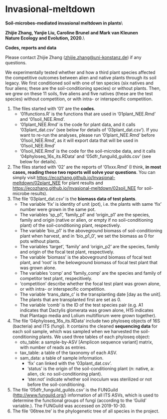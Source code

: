 # Invasional-meltdown

**Soil-microbes-mediated invasional meltdown in plants**\

**Zhijie Zhang, Yanjie Liu, Caroline Brunel and Mark van Kleunen**\
**Nature Ecology and Evolution, 2020.**\

**Codes, reports and data**




Please contact Zhijie Zhang (zhijie.zhang@uni-konstanz.de) if any questions.


We experimentally tested whether and how a third plant species affected the competitive outcomes between alien and native plants through its soil legacy. We first conditioned soil with one of ten species (six natives and four aliens; these are the soil-conditioning species) or without plants. Then, we grew on these 11 soils, five aliens and five natives (these are the test species) without competition, or with intra- or interspecific competition.



1.	The files started with ‘01’ are the **codes**. 
    - ‘01functions.R’ is the functions that are used in ‘01plant_NEE.Rmd’ and ‘01soil_NEE.Rmd’. 
    - ‘01plant_NEE.Rmd’ is the code for plant data, and it calls ‘03plant_dat.csv’ (see below for details of ‘03plant_dat.csv’). If you want to re-run the analyses, please run ‘01plant_NEE.Rmd’ before ‘01soil_NEE.Rmd’, as it will export data that will be used in ‘01soil_NEE.Rmd’
    - ‘01soil_NEE.Rmd’ is the code for the soil-microbe data, and it calls ‘04phyloseq_16s_its.RData’ and ‘05dfr_funguild_guilds.csv’ (see below for details).
2. The files started with ‘02’ are the reports of ‘01xxx.Rmd’ (I think, **in most cases, reading these two reports will solve your questions**. You can simply visit https://ecozhang.github.io/Invasional-meltdown/02plant_NEE for plant results and https://ecozhang.github.io/Invasional-meltdown/02soil_NEE for soil-microbe results).
3. The file ‘03plant_dat.csv’ is the **biomass data of test plants**.
   - The variable ‘fix’ is identity of unit (pot), i.e. the plants with same ‘fix’ number were grown in the same pot.
   - The variables ‘sp_p1’, ‘family_p1’ and ‘origin_p1’ are the species, family and origin (native or alien, or empty if no soil-conditioning plant) of the soil-conditioning plant, respectively.
   - The variable ‘bio_p1’ is the aboveground biomass of soil-conditioning plant when harvest, and in ‘bio_p1_0’, we set the biomass as 0 for pots without plants.
   - The variables ‘target’, ‘family’ and ‘origin_p2’ are the species, family and origin of the focal test plant, respectively.
   - The variable ‘biomass’ is the aboveground biomass of focal test plant, and ‘root’ is the belowground biomass of focal test plant that was grown alone.
   - The variables ‘comp’ and ‘family_comp’ are the species and family of competitor test plant, respecitively.
   - ‘competition’ describe whether the focal test plant was grown alone, or with intra- or interspecific competition.
   - The variable ‘trans_date_c’ is the transplanting date [day as the unit]. The plants that are transplanted first are set as 0.
   - The variable ‘comb’ is the ID of the test species pair (e.g. A1 indicates that Dactylis glomerata was grown alone, H15 indicates that Plantago media and Lolium multiflorum were grown together).
4. The file ‘04phyloseq_16s_its.RData’ include two phyloseq objects of 16S (bacteria) and ITS (fungi). It contains the cleaned **sequencing data** for each soil sample, which was sampled when we harvested the soil-conditioning plants. We used three tables of each phyloseq object:
   - otu_table: a sample-by-ASV [Amplicon sequence variant] matrix, with number of reads as entries.
   - tax_table: a table of the taxonomy of each ASV.
   - sam_data: a table of sample information.
     - ‘fix’ can linked with the ‘03plant_dat.csv’.
     - ‘status’ is the origin of the soil-conditioning plant (n: native, a: alien, ck: no soil-conditioning plant).
     - ‘ster.not’ indicate whether soil inoculum was sterilized or not before the soil-conditioning.
5. The file ‘05dfr_funguild_guilds.csv’ is the FUNGuild (http://www.funguild.org/) information of all ITS ASVs, which is used to determine the functional groups of fungi (according to the ‘Guild’ variable.). The FUNGuild  was accessed on 2019-10-30.
6. The file ‘06tree.tre’ is the phylogenetic tree of all species in the project.
